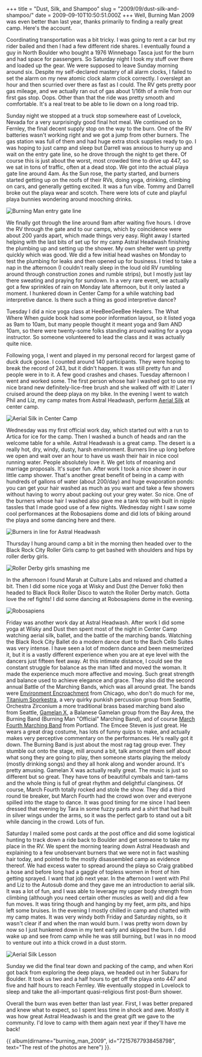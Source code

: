 +++
title = "Dust, Silk, and Shampoo"
slug = "2009/09/dust-silk-and-shampoo/"
date = 2009-09-10T10:50:51.000Z
+++
Well, Burning Man 2009 was even better than last year, thanks primarily to finding a really great camp. Here's the account.

Coordinating transportation was a bit tricky. I was going to rent a car but my rider bailed and then I had a few different ride shares. I eventually found a guy in North Boulder who bought a 1976 Winnebago Tasca just for the burn and had space for passengers. So Saturday night I took my stuff over there and loaded up the gear. We were supposed to leave Sunday morning around six. Despite my self-declared mastery of all alarm clocks, I failed to set the alarm on my new atomic clock alarm clock correctly. I overslept an hour and then scurried over there as fast as I could. The RV gets pretty poor gas mileage, and we actually ran out of gas about 1/16th of a mile from our first gas stop. Oops. Other than that the ride was pretty smooth and comfortable. It's a real treat to be able to lie down on a long road trip.

Sunday night we stopped at a truck stop somewhere east of Lovelock, Nevada for a very surprisingly good final hot meal. We continued on to Fernley, the final decent supply stop on the way to the burn. One of the RV batteries wasn't working right and we got a jump from other burners. The gas station was full of them and had huge extra stock supplies ready to go. I was hoping to just camp and sleep but Darrell was anxious to hurry up and wait on the entry gate line, so he drove through the night to get there. Of course this is just about the worst, most crowded time to drive up 447, so we sat in tons of traffic, often at a dead stop. We got into the actual playa gate line around 4am. As the Sun rose, the party started, and burners started getting up on the roofs of their RVs, doing yoga, drinking, climbing on cars, and generally getting excited. It was a fun vibe. Tommy and Darrell broke out the playa wear and scotch. There were lots of cute and playful playa bunnies wondering around mooching drinks.

![Burning Man entry gate line](https://peterlyons-org.s3.amazonaws.com/photos/burning_man_2009/024_line_at_the_gate.jpg)

We finally got through the line around 9am after waiting five hours. I drove the RV through the gate and to our camps, which by coincidence were about 200 yards apart, which made things very easy. Right away I started helping with the last bits of set up for my camp Astral Headwash finishing the plumbing up and setting up the shower. My own shelter went up pretty quickly which was good. We did a few initial head washes on Monday to test the plumbing for leaks and then opened up for business. I tried to take a nap in the afternoon (I couldn't really sleep in the loud old RV rumbling around through construction zones and rumble strips), but I mostly just lay there sweating and praying for sundown. In a very rare event, we actually got a few sprinkles of rain on Monday late afternoon, but it only lasted a moment. I hunkered down in Center Camp for a while watching bad interpretive dance. Is there such a thing as good interpretive dance?

Tuesday I did a nice yoga class at HeeBeeGeeBee Healers. The What Where When guide book had some poor information layout, so it listed yoga as 9am to 10am, but many people thought it meant yoga and 9am AND 10am, so there were twenty-some folks standing around waiting for a yoga instructor. So someone volunteered to lead the class and it was actually quite nice.

Following yoga, I went and played in my personal record for largest game of duck duck goose. I counted around 140 participants. They were hoping to break the record of 243, but it didn't happen. It was still pretty fun and people were in to it. A few good crashes and chases. Tuesday afternoon I went and worked some. The first person whose hair I washed got to use my nice brand new definitely-lice-free brush and she walked off with it! Later I cruised around the deep playa on my bike. In the evening I went to watch Phil and Liz, my camp mates from Astral Headwash, perform [Aerial Silk](http://en.wikipedia.org/wiki/Aerial_silk) at center camp.

![Aerial Silk in Center Camp](https://peterlyons-org.s3.amazonaws.com/photos/burning_man_2009/055_aerial_silk_phil_liz.jpg)

Wednesday was my first official work day, which started out with a run to Artica for ice for the camp. Then I washed a bunch of heads and ran the welcome table for a while. Astral Headwash is a great camp. The desert is a really hot, dry, windy, dusty, harsh environment. Burners line up long before we open and wait over an hour to have us wash their hair in nice cool running water. People absolutely love it. We get lots of moaning and marriage proposals. It's super fun. After work I took a nice shower in our little camp shower. That's another great benefit of being in a camp with hundreds of gallons of water (about 200/day) and huge evaporation ponds: you can get your hair washed as much as you want and take a few showers without having to worry about packing out your grey water. So nice. One of the burners whose hair I washed also gave me a tank top with built in nipple tassles that I made good use of a few nights. Wednesday night I saw some cool performances at the Robosapiens dome and did lots of biking around the playa and some dancing here and there.

![Burners in line for Astral Headwash](https://peterlyons-org.s3.amazonaws.com/photos/burning_man_2009/077_astral_headwash_line.jpg "Burners in line for Astral Headwash")

Thursday I hung around camp a bit in the morning then headed over to the Black Rock City Roller Girls camp to get bashed with shoulders and hips by roller derby girls.

![Roller Derby girls smashing me](https://peterlyons-org.s3.amazonaws.com/photos/burning_man_2009/079_roller_derby_smash.jpg)

In the afternoon I found Marah at Culture Labs and relaxed and chatted a bit. Then I did some nice yoga at Wisky and Dust (the Denver folk) then headed to Black Rock Roller Disco to watch the Roller Derby match. Gotta love the ref fights! I did some dancing at Robosapiens dome in the evening.

![Robosapiens](https://peterlyons-org.s3.amazonaws.com/photos/burning_man_2009/066_robosapiens.jpg)

Friday was another work day at Astral Headwash. After work I did some yoga at Wisky and Dust then spent most of the night in Center Camp watching aerial silk, ballet, and the battle of the marching bands. Watching the Black Rock City Ballet do a modern dance duet to the Bach Cello Suites was very intense. I have seen a lot of modern dance and been mesmerized it, but it is a vastly different experience when you are at eye level with the dancers just fifteen feet away. At this intimate distance, I could see the constant struggle for balance as the man lifted and moved the woman. It made the experience much more affective and moving. Such great strength and balance used to achieve elegance and grace. They also did the second annual Battle of the Marching Bands, which was all around great. The bands were [Environment Encroachment](http://www.encroach.net/) from Chicago, who don't do much for me, [Titanium Sporkestra](http://titaniumsporkestra.com/), a very quirky punkish percussion group from Seattle, Orchestra Zirconium a more traditional brass based marching band also from Seattle, [Gamelan X](http://www.gamelanx.com/), a Balanese Gamelan group from the Bay Area, the Burning Band (Burning Man "Official" Marching Band), and of course [March Fourth Marching Band](http://www.marchfourthmarchingband.com/) from Portland. The Emcee Steven is just great. He wears a great drag costume, has lots of funny quips to make, and actually makes very perceptive commentary on the performances. He's really got it down. The Burning Band is just about the most rag tag group ever. They stumble out onto the stage, mill around a bit, talk amongst them self about what song they are going to play, then someone starts playing the melody (mostly drinking songs) and they all honk along and wonder around. It's pretty amusing. Gamelan X was actually really great. The music is just so different but so great. They have tons of beautiful cymbals and tam-tams and the whole thing is full of great rhythm and delightful clanginess. Of course, March Fourth totally rocked and stole the show. They did a third round tie breaker, but March Fourth had the crowd won over and everyone spilled into the stage to dance. It was good timing for me since I had been dressed that evening by Tara in some fuzzy pants and a shirt that had built in silver wings under the arms, so it was the perfect garb to stand out a bit while dancing in the crowd. Lots of fun.

Saturday I mailed some post cards at the post office and did some logistical hunting to track down a ride back to Boulder and get someone to take my place in the RV. We spent the morning tearing down Astral Headwash and explaining to a few unobservant burners that we were not in fact washing hair today, and pointed to the mostly disassembled camp as evidence thereof. We had excess water to spread around the playa so Craig grabbed a hose and before long had a gaggle of topless women in front of him getting sprayed. I want that job next year. In the afternoon I went with Phil and Liz to the Autosub dome and they gave me an introduction to aerial silk. It was a lot of fun, and I was able to leverage my upper body strength from climbing (although you need certain other muscles as well) and did a few fun moves. It was tiring though and hanging by my feet, arm pits, and hips left some bruises. In the evening I mostly chilled in camp and chatted with my camp mates. It was very windy both Friday and Saturday nights, so it wasn't clear if and when the man would burn. I was pretty worn down by now so I just hunkered down in my tent early and skipped the burn. I did wake up and see from camp while he was still burning, but I was in no mood to venture out into a thick crowd in a dust storm.

![Aerial Silk Lesson](https://peterlyons-org.s3.amazonaws.com/photos/burning_man_2009/105_aerial_silk_lesson.jpg)

Sunday we did the final tear down and packing of the camp, and when Kori got back from exploring the deep playa, we headed out in her Subaru for Boulder. It took us two and a half hours to get off the playa onto 447 and five and half hours to reach Fernley. We eventually stopped in Lovelock to sleep and take the all-important quasi-religious first post-Burn shower.

Overall the burn was even better than last year. First, I was better prepared and knew what to expect, so I spent less time in shock and awe. Mostly it was how great Astral Headwash is and the great gift we gave to the community. I'd love to camp with them again next year if they'll have me back!

{{ album(dirname="burning_man_2009", id="72157677938458798", text="The rest of the photos are here") }}.
